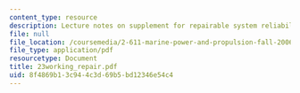```yaml
---
content_type: resource
description: Lecture notes on supplement for repairable system reliability.
file: null
file_location: /coursemedia/2-611-marine-power-and-propulsion-fall-2006/8f4869b13c944c3d69b5bd12346e54c4_23working_repair.pdf
file_type: application/pdf
resourcetype: Document
title: 23working_repair.pdf
uid: 8f4869b1-3c94-4c3d-69b5-bd12346e54c4
---
```

